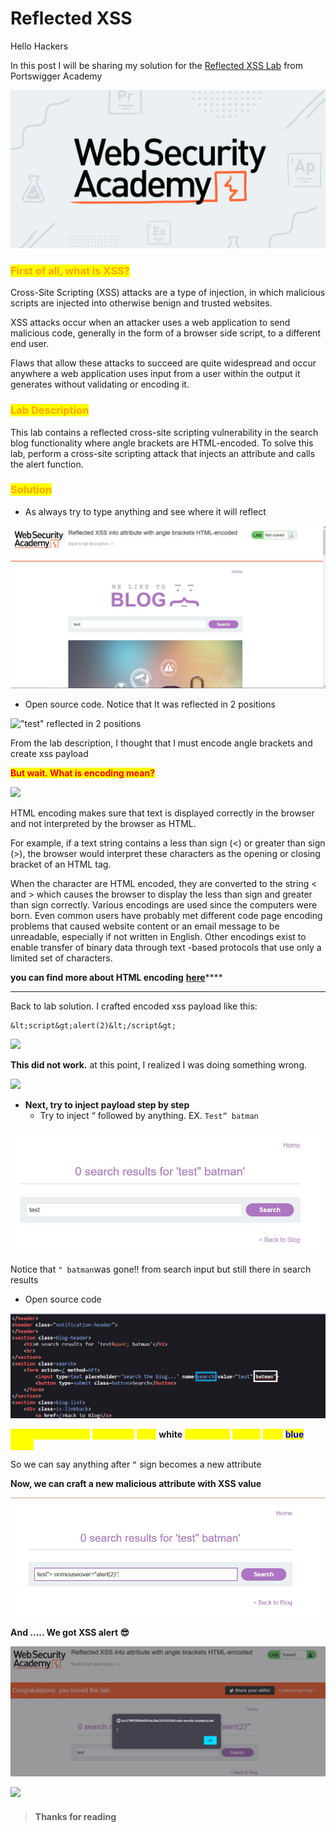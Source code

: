 # Reflected XSS

Hello Hackers

In this post I will be sharing my solution for the [Reflected XSS Lab](https://portswigger.net/web-security/cross-site-scripting/contexts/lab-attribute-angle-brackets-html-encoded) from Portswigger Academy

![](../../.gitbook/assets/portswigger.png)

### <mark style="color:orange;">First of all, what is XSS?</mark>

Cross-Site Scripting (XSS) attacks are a type of injection, in which malicious scripts are injected into otherwise benign and trusted websites.&#x20;

XSS attacks occur when an attacker uses a web application to send malicious code, generally in the form of a browser side script, to a different end user.&#x20;

Flaws that allow these attacks to succeed are quite widespread and occur anywhere a web application uses input from a user within the output it generates without validating or encoding it.

### <mark style="color:orange;">**Lab Description**</mark>

This lab contains a reflected cross-site scripting vulnerability in the search blog functionality where angle brackets are HTML-encoded. To solve this lab, perform a cross-site scripting attack that injects an attribute and calls the alert function.

### <mark style="color:orange;">**Solution**</mark>

* As always try to type anything and see where it will reflect

![try to inject "test" to see where it will reflect](../../.gitbook/assets/test.jpg)

* Open source code. Notice that It was reflected in 2 positions

!["test" reflected in 2 positions](../../.gitbook/assets/ref\_xss\_2.jpg)

From the lab description, I thought that I must encode angle brackets and create xss payload

<mark style="color:red;">**But wait. What is encoding mean?**</mark>

![](https://media.giphy.com/media/l1J9NbK2TnRD8llF6/giphy.gif)

HTML encoding makes sure that text is displayed correctly in the browser and not interpreted by the browser as HTML.&#x20;

For example, if a text string contains a less than sign (<) or greater than sign (>), the browser would interpret these characters as the opening or closing bracket of an HTML tag.&#x20;

When the character are HTML encoded, they are converted to the string < and > which causes the browser to display the less than sign and greater than sign correctly. Various encodings are used since the computers were born. Even common users have probably met different code page encoding problems that caused website content or an email message to be unreadable, especially if not written in English. Other encodings exist to enable transfer of binary data through text -based protocols that use only a limited set of characters.

**you can find more about HTML encoding** [**here**](https://www.w3schools.com/html/html\_charset.asp)****

****

Back to lab solution. I crafted encoded xss payload like this:

```
&lt;script&gt;alert(2)&lt;/script&gt;
```

![](../../.gitbook/assets/ref\_xss\_3.jpg)

**This did not work.** at this point, I realized I was doing something wrong.

![](https://media.giphy.com/media/BvLBKDhHSZdAY/giphy.gif)



* **Next, try to inject payload step by step**
  * Try to inject “ followed by anything. EX. `Test” batman`

![](<../../.gitbook/assets/4 (1).jpg>)

Notice that `" batman`was gone!! from search input but still there in search results

* Open source code

![](../../.gitbook/assets/5.jpg)

<mark style="color:yellow;">You can notice that</mark> <mark style="color:yellow;"></mark><mark style="color:yellow;">**attributes**</mark> <mark style="color:yellow;"></mark><mark style="color:yellow;">have</mark> **white** <mark style="color:yellow;">color while</mark> <mark style="color:yellow;"></mark><mark style="color:yellow;">**values**</mark> <mark style="color:yellow;"></mark><mark style="color:yellow;">have</mark> <mark style="color:blue;">**blue**</mark> <mark style="color:yellow;">color.</mark>&#x20;

So we can say anything after `“` sign becomes a new attribute&#x20;

**Now, we can craft a new malicious attribute with XSS value**

![](../../.gitbook/assets/6.jpg)

**And ….. We got XSS alert 😎**

![](../../.gitbook/assets/7.jpg)

![](https://media.giphy.com/media/102h4wsmCG2s12/giphy.gif)

> #### Thanks for reading
